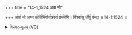 +++
title = "14-1_1524 अवा नो"

+++
अ꣡वा꣢ नो अग्न ऊ꣣ति꣡भि꣢र्गाय꣣त्र꣢स्य꣣ प्र꣡भ꣢र्मणि। वि꣡श्वा꣢सु धी꣣षु꣡ व꣢न्द्य ॥ 14-1:1524 ॥

<details><summary>विस्वर-मूलम् (VC)</summary>

अवा नो अग्न ऊतिभिर्गायत्रस्य प्रभर्मणि । विश्वासु धीषु वन्द्य ॥१५२४॥
</details>